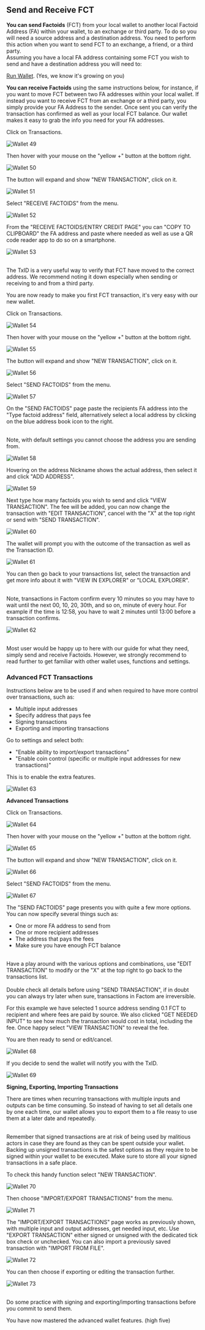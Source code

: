 ## Send and Receive FCT

**You can send Factoids** (FCT) from your local wallet to another local Factoid Address (FA) within your wallet, to an exchange or third party. To do so you will need a source address and a destination address.
You need to perform this action when you want to send FCT to an exchange, a friend, or a third party.  
Assuming you have a local FA address containing some FCT you wish to send and have a destination address you will need to:

[Run Wallet](#run-enterprise-wallet). (Yes, we know it's growing on you)

**You can receive Factoids** using the same instructions below, for instance, if you want to move FCT between two FA addresses within your local wallet. If instead you want to receive FCT from an exchange or a third party, you simply provide your FA Address to the sender. Once sent you can verify the transaction has confirmed as well as your local FCT balance. Our wallet makes it easy to grab the info you need for your FA addresses.

Click on Transactions.

![Wallet 49](images/wallet_045.png)

Then hover with your mouse on the "yellow +" button at the bottom right.

![Wallet 50](images/wallet_023.png)

The button will expand and show "NEW TRANSACTION", click on it.

![Wallet 51](images/wallet_046.png)

Select "RECEIVE FACTOIDS" from the menu.

![Wallet 52](images/wallet_054.png)

From the "RECEIVE FACTOIDS/ENTRY CREDIT PAGE" you can "COPY TO CLIPBOARD" the FA address and paste where needed as well as use a QR code reader app to do so on a smartphone. 

![Wallet 53](images/wallet_055.png)

<aside class="success"><br>
The TxID is a very useful way to verify that FCT have moved to the correct address. We recommend noting it down especially when sending or receiving to and from a third party.
</aside>

You are now ready to make you first FCT transaction, it's very easy with our new wallet.

Click on Transactions.

![Wallet 54](images/wallet_045.png)

Then hover with your mouse on the "yellow +" button at the bottom right.

![Wallet 55](images/wallet_023.png)

The button will expand and show "NEW TRANSACTION", click on it.

![Wallet 56](images/wallet_046.png)

Select "SEND FACTOIDS" from the menu.

![Wallet 57](images/wallet_047.png)

On the "SEND FACTOIDS" page paste the recipients FA address into the "Type factoid address" field, alternatively select a local address by clicking on the blue address book icon to the right.

<aside class="notice"><br>
Note, with default settings you cannot choose the address you are sending from.
</aside>

![Wallet 58](images/wallet_048.png)

Hovering on the address Nickname shows the actual address, then select it and click "ADD ADDRESS".

![Wallet 59](images/wallet_049.png)

Next type how many factoids you wish to send and click "VIEW TRANSACTION". The fee will be added, you can now change the transaction with "EDIT TRANSACTION", cancel with the "X" at the top right or send with "SEND TRANSACTION".

![Wallet 60](images/wallet_050.png)

The wallet will prompt you with the outcome of the transaction as well as the Transaction ID. 

![Wallet 61](images/wallet_051.png)

You can then go back to your transactions list, select the transaction and get more info about it with "VIEW IN EXPLORER" or "LOCAL EXPLORER". 

<aside class="notice"><br>
Note, transactions in Factom confirm every 10 minutes so you may have to wait until the next 00, 10, 20, 30th, and so on, minute of every hour. For example if the time is 12:58, you have to wait 2 minutes until 13:00 before a transaction confirms.
</aside>

![Wallet 62](images/wallet_052.png)

<aside class="success"><br>
Most user would be happy up to here with our guide for what they need, simply send and receive Factoids. However, we strongly recommend to read further to get familiar with other wallet uses, functions and settings.
</aside>

### Advanced FCT Transactions
Instructions below are to be used if and when required to have more control over transactions, such as:
 
* Multiple input addresses
* Specify address that pays fee
* Signing transactions 
* Exporting and importing transactions

Go to settings and select both: 

* "Enable ability to import/export transactions"
* "Enable coin control (specific or multiple input addresses for new transactions)"

This is to enable the extra features.

![Wallet 63](images/wallet_053.png)

**Advanced Transactions** 

Click on Transactions.

![Wallet 64](images/wallet_045.png)

Then hover with your mouse on the "yellow +" button at the bottom right.

![Wallet 65](images/wallet_023.png)

The button will expand and show "NEW TRANSACTION", click on it.

![Wallet 66](images/wallet_046.png)

Select "SEND FACTOIDS" from the menu.

![Wallet 67](images/wallet_047.png)

The "SEND FACTOIDS" page presents you with quite a few more options. You can now specify several things such as:

* One or more FA address to send from
* One or more recipient addresses
* The address that pays the fees
* Make sure you have enough FCT balance

<aside class="success"><br>
Have a play around with the various options and combinations, use "EDIT TRANSACTION" to modify or the "X" at the top right to go back to the transactions list.
</aside>

<aside class="warning"><br>
Double check all details before using "SEND TRANSACTION", if in doubt you can always try later when sure, transactions in Factom are irreversible.
</aside>

For this example we have selected 1 source address sending 0.1 FCT to recipient and where fees are paid by source. We also clicked "GET NEEDED INPUT" to see how much the transaction would cost in total, including the fee. Once happy select "VIEW TRANSACTION" to reveal the fee.

You are then ready to send or edit/cancel.

![Wallet 68](images/wallet_057.png)

If you decide to send the wallet will notify you with the TxID.

![Wallet 69](images/wallet_058.png)

**Signing, Exporting, Importing Transactions**

There are times when recurring transactions with multiple inputs and outputs can be time consuming. So instead of having to set all details one by one each time, our wallet allows you to export them to a file reasy to use them at a later date and repeatedly.

<aside class="warning"><br>
Remember that signed transactions are at risk of being used by malitious actors in case they are found as they can be spent outside your wallet. Backing up unsigned transactions is the safest options as they require to be signed within your wallet to be executed. Make sure to store all your signed transactions in a safe place.
</aside>

To check this handy function select "NEW TRANSACTION".

![Wallet 70](images/wallet_046.png)

Then choose "IMPORT/EXPORT TRANSACTIONS" from the menu.

![Wallet 71](images/wallet_059.png)

The "IMPORT/EXPORT TRANSACTIONS" page works as previously shown, with multiple input and output addresses, get needed input, etc. Use "EXPORT TRANSACTION" either signed or unsigned with the dedicated tick box check or unchecked. You can also import a previously saved transaction with "IMPORT FROM FILE".

![Wallet 72](images/wallet_060.png)

You can then choose if exporting or editing the transaction further.

![Wallet 73](images/wallet_061.png)

<aside class="success"><br>
Do some practice with signing and exporting/importing transactions before you commit to send them. 
</aside>

You have now mastered the advanced wallet features. (high five)